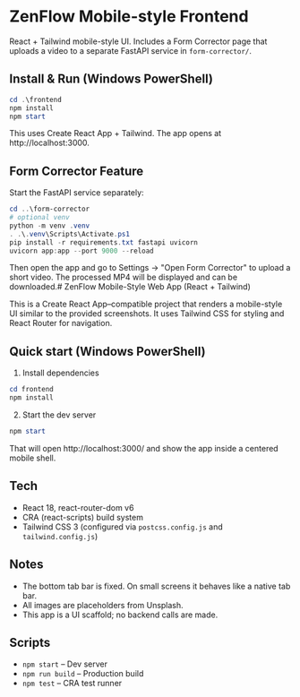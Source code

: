 # ZenFlow Mobile-style Frontend

React + Tailwind mobile-style UI. Includes a Form Corrector page that uploads a video to a separate FastAPI service in `form-corrector/`.

## Install & Run (Windows PowerShell)

```powershell
cd .\frontend
npm install
npm start
```

This uses Create React App + Tailwind. The app opens at http://localhost:3000.

## Form Corrector Feature
Start the FastAPI service separately:

```powershell
cd ..\form-corrector
# optional venv
python -m venv .venv
. .\.venv\Scripts\Activate.ps1
pip install -r requirements.txt fastapi uvicorn
uvicorn app:app --port 9000 --reload
```

Then open the app and go to Settings → "Open Form Corrector" to upload a short video. The processed MP4 will be displayed and can be downloaded.# ZenFlow Mobile-Style Web App (React + Tailwind)

This is a Create React App–compatible project that renders a mobile-style UI similar to the provided screenshots. It uses Tailwind CSS for styling and React Router for navigation.

## Quick start (Windows PowerShell)

1. Install dependencies

```powershell
cd frontend
npm install
```

2. Start the dev server

```powershell
npm start
```

That will open http://localhost:3000/ and show the app inside a centered mobile shell.

## Tech
- React 18, react-router-dom v6
- CRA (react-scripts) build system
- Tailwind CSS 3 (configured via `postcss.config.js` and `tailwind.config.js`)

## Notes
- The bottom tab bar is fixed. On small screens it behaves like a native tab bar.
- All images are placeholders from Unsplash.
- This app is a UI scaffold; no backend calls are made.

## Scripts
- `npm start` – Dev server
- `npm run build` – Production build
- `npm test` – CRA test runner